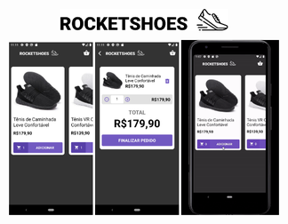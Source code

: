 <p align="center">
  <img src="./assets/rocketshoesLogo.svg" width="60%" />
</p>

<p align="center">
  <img src="./assets/Home.png" width="30%" />
  <img src="./assets/Cart.png" width="30%" />
  <img src="./assets/rocketshoesMobile.gif" width="35%" />
</p>
